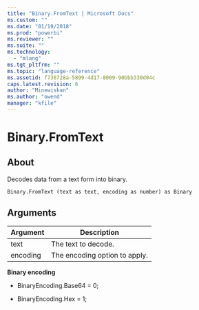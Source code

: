 ```yaml
---
title: "Binary.FromText | Microsoft Docs"
ms.custom: ""
ms.date: "01/19/2018"
ms.prod: "powerbi"
ms.reviewer: ""
ms.suite: ""
ms.technology: 
  - "mlang"
ms.tgt_pltfrm: ""
ms.topic: "language-reference"
ms.assetid: f736728a-5899-4d17-8009-90bbb330d04c
caps.latest.revision: 6
author: "Minewiskan"
ms.author: "owend"
manager: "kfile"
---
```

# Binary.FromText

  
## About  
Decodes data from a text form into binary.  
  
```  
Binary.FromText (text as text, encoding as number) as Binary  
```  
  
## Arguments  
  
|Argument|Description|  
|------------|---------------|  
|text|The text to decode.|  
|encoding|The encoding option to apply.|  
  
**Binary encoding**  
  
-   BinaryEncoding.Base64 = 0;  
  
-   BinaryEncoding.Hex = 1;  
  
